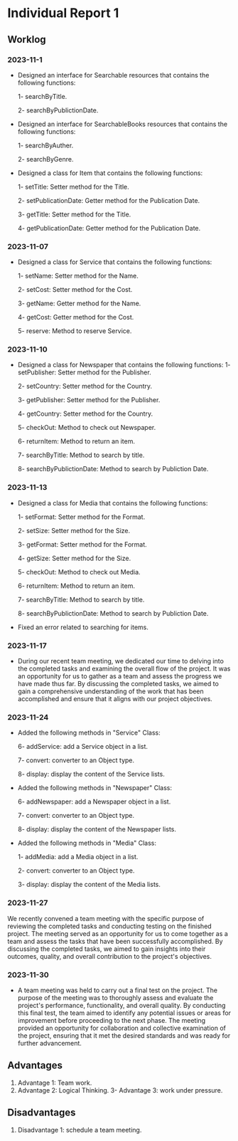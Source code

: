 # Individual Report 1
 
## Worklog


### 2023-11-1
- Designed an interface for Searchable resources that contains the following functions:
  
  1- searchByTitle.
  
  2- searchByPublictionDate.

- Designed an interface for SearchableBooks resources that contains the following functions:
  
  1- searchByAuther.
  
  2- searchByGenre.

- Designed a class for Item that contains the following functions:
  
  1- setTitle: Setter method for the Title.
  
  2- setPublicationDate: Getter method for the Publication Date.

  3- getTitle: Setter method for the Title.
  
  4- getPublicationDate: Getter method for the Publication Date.


 
### 2023-11-07

- Designed a class for Service that contains the following functions:

  1- setName: Setter method for the Name.

  2- setCost: Setter method for the Cost.

  3- getName: Getter method for the Name.

  4- getCost: Getter method for the Cost.

  5- reserve: Method to reserve Service.


### 2023-11-10

- Designed a class for Newspaper that contains the following functions:
  1- setPublisher: Setter method for the Publisher.
  
  2- setCountry: Setter method for the Country.
  
  3- getPublisher: Setter method for the Publisher.
  
  4- getCountry: Setter method for the Country.
  
  5- checkOut: Method to check out Newspaper.
  
  6- returnItem:  Method to return an item.

  7- searchByTitle: Method to search by title.
  
  8- searchByPublictionDate: Method to search by Publiction Date.


### 2023-11-13
  
- Designed a class for Media that contains the following functions:
  
  1- setFormat: Setter method for the Format.
  
  2- setSize: Setter method for the Size.
  
  3- getFormat: Setter method for the Format.
  
  4- getSize: Setter method for the Size.
  
  5- checkOut: Method to check out Media.
  
  6- returnItem:  Method to return an item.

  7- searchByTitle: Method to search by title.
  
  8- searchByPublictionDate: Method to search by Publiction Date.

- Fixed an error related to searching for items.
  

### 2023-11-17
 
- During our recent team meeting, we dedicated our time to delving into the completed tasks and examining the overall flow of the project. It was an opportunity for us to gather as a team and assess the progress we have made thus far. By discussing the completed tasks, we aimed to gain a comprehensive understanding of the work that has been accomplished and ensure that it aligns with our project objectives.


### 2023-11-24

- Added the following methods in "Service" Class:

  6- addService: add a Service object in a list.

  7- convert: converter to an Object type.

  8- display: display the content of the Service lists.

- Added the following methods in "Newspaper" Class:

  6- addNewspaper: add a Newspaper object in a list.

  7- convert: converter to an Object type.

  8- display: display the content of the Newspaper lists.


- Added the following methods in "Media" Class:
  
  1- addMedia: add a Media object in a list.
  
  2- convert: converter to an Object type.
  
  3- display: display the content of the Media lists.


### 2023-11-27
 
We recently convened a team meeting with the specific purpose of reviewing the completed tasks and conducting testing on the finished project. The meeting served as an opportunity for us to come together as a team and assess the tasks that have been successfully accomplished. By discussing the completed tasks, we aimed to gain insights into their outcomes, quality, and overall contribution to the project's objectives.

 
### 2023-11-30
 
- A team meeting was held to carry out a final test on the project. The purpose of the meeting was to thoroughly assess and evaluate the project's performance, functionality, and overall quality. By conducting this final test, the team aimed to identify any potential issues or areas for improvement before proceeding to the next phase. The meeting provided an opportunity for collaboration and collective examination of the project, ensuring that it met the desired standards and was ready for further advancement.


 
## Advantages
 
1. Advantage 1: Team work.
2. Advantage 2: Logical Thinking.
3- Advantage 3: work under pressure.
 
## Disadvantages
 
1. Disadvantage 1: schedule a team meeting.
